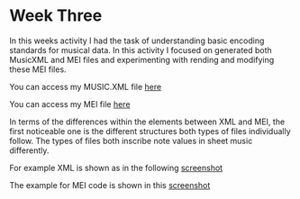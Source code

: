 # Week Three

In this weeks activity I had the task of understanding basic encoding standards for musical data. In this activity I focused on generated both MusicXML and MEI files and experimenting with rending and modifying these MEI files.

You can access my MUSIC.XML file [here](MUSIC.XMLFILE)

You can access my MEI file [here](https://mei-friend.mdw.ac.at/)

In terms of the differences within the elements between XML and MEI, the first noticeable one is the different structures both types of files individually follow. The types of files both inscribe note values in sheet music differently.

For example XML is shown as in the following [screenshot](XML.png)

The example for MEI code is shown in this [screenshot](MEI.png)


                    
